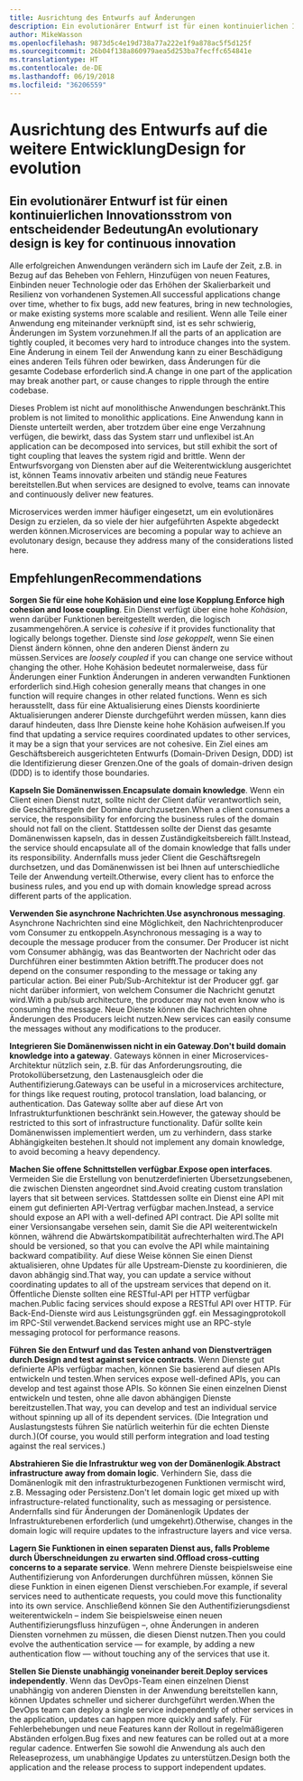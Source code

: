 ```yaml
---
title: Ausrichtung des Entwurfs auf Änderungen
description: Ein evolutionärer Entwurf ist für einen kontinuierlichen Innovationsstrom von entscheidender Bedeutung.
author: MikeWasson
ms.openlocfilehash: 9873d5c4e19d738a77a222e1f9a878ac5f5d125f
ms.sourcegitcommit: 26b04f138a860979aea5d253ba7fecffc654841e
ms.translationtype: HT
ms.contentlocale: de-DE
ms.lasthandoff: 06/19/2018
ms.locfileid: "36206559"
---
```

# <a name="design-for-evolution"></a><span data-ttu-id="3d074-103">Ausrichtung des Entwurfs auf die weitere Entwicklung</span><span class="sxs-lookup"><span data-stu-id="3d074-103">Design for evolution</span></span>

## <a name="an-evolutionary-design-is-key-for-continuous-innovation"></a><span data-ttu-id="3d074-104">Ein evolutionärer Entwurf ist für einen kontinuierlichen Innovationsstrom von entscheidender Bedeutung</span><span class="sxs-lookup"><span data-stu-id="3d074-104">An evolutionary design is key for continuous innovation</span></span>

<span data-ttu-id="3d074-105">Alle erfolgreichen Anwendungen verändern sich im Laufe der Zeit, z.B. in Bezug auf das Beheben von Fehlern, Hinzufügen von neuen Features, Einbinden neuer Technologie oder das Erhöhen der Skalierbarkeit und Resilienz von vorhandenen Systemen.</span><span class="sxs-lookup"><span data-stu-id="3d074-105">All successful applications change over time, whether to fix bugs, add new features, bring in new technologies, or make existing systems more scalable and resilient.</span></span> <span data-ttu-id="3d074-106">Wenn alle Teile einer Anwendung eng miteinander verknüpft sind, ist es sehr schwierig, Änderungen im System vorzunehmen.</span><span class="sxs-lookup"><span data-stu-id="3d074-106">If all the parts of an application are tightly coupled, it becomes very hard to introduce changes into the system.</span></span> <span data-ttu-id="3d074-107">Eine Änderung in einem Teil der Anwendung kann zu einer Beschädigung eines anderen Teils führen oder bewirken, dass Änderungen für die gesamte Codebase erforderlich sind.</span><span class="sxs-lookup"><span data-stu-id="3d074-107">A change in one part of the application may break another part, or cause changes to ripple through the entire codebase.</span></span>

<span data-ttu-id="3d074-108">Dieses Problem ist nicht auf monolithische Anwendungen beschränkt.</span><span class="sxs-lookup"><span data-stu-id="3d074-108">This problem is not limited to monolithic applications.</span></span> <span data-ttu-id="3d074-109">Eine Anwendung kann in Dienste unterteilt werden, aber trotzdem über eine enge Verzahnung verfügen, die bewirkt, dass das System starr und unflexibel ist.</span><span class="sxs-lookup"><span data-stu-id="3d074-109">An application can be decomposed into services, but still exhibit the sort of tight coupling that leaves the system rigid and brittle.</span></span> <span data-ttu-id="3d074-110">Wenn der Entwurfsvorgang von Diensten aber auf die Weiterentwicklung ausgerichtet ist, können Teams innovativ arbeiten und ständig neue Features bereitstellen.</span><span class="sxs-lookup"><span data-stu-id="3d074-110">But when services are designed to evolve, teams can innovate and continuously deliver new features.</span></span> 

<span data-ttu-id="3d074-111">Microservices werden immer häufiger eingesetzt, um ein evolutionäres Design zu erzielen, da so viele der hier aufgeführten Aspekte abgedeckt werden können.</span><span class="sxs-lookup"><span data-stu-id="3d074-111">Microservices are becoming a popular way to achieve an evolutonary design, because they address many of the considerations listed here.</span></span>

## <a name="recommendations"></a><span data-ttu-id="3d074-112">Empfehlungen</span><span class="sxs-lookup"><span data-stu-id="3d074-112">Recommendations</span></span>

<span data-ttu-id="3d074-113">**Sorgen Sie für eine hohe Kohäsion und eine lose Kopplung**.</span><span class="sxs-lookup"><span data-stu-id="3d074-113">**Enforce high cohesion and loose coupling**.</span></span> <span data-ttu-id="3d074-114">Ein Dienst verfügt über eine hohe *Kohäsion*, wenn darüber Funktionen bereitgestellt werden, die logisch zusammengehören.</span><span class="sxs-lookup"><span data-stu-id="3d074-114">A service is *cohesive* if it provides functionality that logically belongs together.</span></span> <span data-ttu-id="3d074-115">Dienste sind *lose gekoppelt*, wenn Sie einen Dienst ändern können, ohne den anderen Dienst ändern zu müssen.</span><span class="sxs-lookup"><span data-stu-id="3d074-115">Services are *loosely coupled* if you can change one service without changing the other.</span></span> <span data-ttu-id="3d074-116">Hohe Kohäsion bedeutet normalerweise, dass für Änderungen einer Funktion Änderungen in anderen verwandten Funktionen erforderlich sind.</span><span class="sxs-lookup"><span data-stu-id="3d074-116">High cohesion generally means that changes in one function will require changes in other related functions.</span></span> <span data-ttu-id="3d074-117">Wenn es sich herausstellt, dass für eine Aktualisierung eines Diensts koordinierte Aktualisierungen anderer Dienste durchgeführt werden müssen, kann dies darauf hindeuten, dass Ihre Dienste keine hohe Kohäsion aufweisen.</span><span class="sxs-lookup"><span data-stu-id="3d074-117">If you find that updating a service requires coordinated updates to other services, it may be a sign that your services are not cohesive.</span></span> <span data-ttu-id="3d074-118">Ein Ziel eines am Geschäftsbereich ausgerichteten Entwurfs (Domain-Driven Design, DDD) ist die Identifizierung dieser Grenzen.</span><span class="sxs-lookup"><span data-stu-id="3d074-118">One of the goals of domain-driven design (DDD) is to identify those boundaries.</span></span>

<span data-ttu-id="3d074-119">**Kapseln Sie Domänenwissen**.</span><span class="sxs-lookup"><span data-stu-id="3d074-119">**Encapsulate domain knowledge**.</span></span> <span data-ttu-id="3d074-120">Wenn ein Client einen Dienst nutzt, sollte nicht der Client dafür verantwortlich sein, die Geschäftsregeln der Domäne durchzusetzen.</span><span class="sxs-lookup"><span data-stu-id="3d074-120">When a client consumes a service, the responsibility for enforcing the business rules of the domain should not fall on the client.</span></span> <span data-ttu-id="3d074-121">Stattdessen sollte der Dienst das gesamte Domänenwissen kapseln, das in dessen Zuständigkeitsbereich fällt.</span><span class="sxs-lookup"><span data-stu-id="3d074-121">Instead, the service should encapsulate all of the domain knowledge that falls under its responsibility.</span></span> <span data-ttu-id="3d074-122">Andernfalls muss jeder Client die Geschäftsregeln durchsetzen, und das Domänenwissen ist bei Ihnen auf unterschiedliche Teile der Anwendung verteilt.</span><span class="sxs-lookup"><span data-stu-id="3d074-122">Otherwise, every client has to enforce the business rules, and you end up with domain knowledge spread across different parts of the application.</span></span> 

<span data-ttu-id="3d074-123">**Verwenden Sie asynchrone Nachrichten**.</span><span class="sxs-lookup"><span data-stu-id="3d074-123">**Use asynchronous messaging**.</span></span> <span data-ttu-id="3d074-124">Asynchrone Nachrichten sind eine Möglichkeit, den Nachrichtenproducer vom Consumer zu entkoppeln.</span><span class="sxs-lookup"><span data-stu-id="3d074-124">Asynchronous messaging is a way to decouple the message producer from the consumer.</span></span> <span data-ttu-id="3d074-125">Der Producer ist nicht vom Consumer abhängig, was das Beantworten der Nachricht oder das Durchführen einer bestimmten Aktion betrifft.</span><span class="sxs-lookup"><span data-stu-id="3d074-125">The producer does not depend on the consumer responding to the message or taking any particular action.</span></span> <span data-ttu-id="3d074-126">Bei einer Pub/Sub-Architektur ist der Producer ggf. gar nicht darüber informiert, von welchem Consumer die Nachricht genutzt wird.</span><span class="sxs-lookup"><span data-stu-id="3d074-126">With a pub/sub architecture, the producer may not even know who is consuming the message.</span></span> <span data-ttu-id="3d074-127">Neue Dienste können die Nachrichten ohne Änderungen des Producers leicht nutzen.</span><span class="sxs-lookup"><span data-stu-id="3d074-127">New services can easily consume the messages without any modifications to the producer.</span></span>

<span data-ttu-id="3d074-128">**Integrieren Sie Domänenwissen nicht in ein Gateway**.</span><span class="sxs-lookup"><span data-stu-id="3d074-128">**Don't build domain knowledge into a gateway**.</span></span> <span data-ttu-id="3d074-129">Gateways können in einer Microservices-Architektur nützlich sein, z.B. für das Anforderungsrouting, die Protokollübersetzung, den Lastenausgleich oder die Authentifizierung.</span><span class="sxs-lookup"><span data-stu-id="3d074-129">Gateways can be useful in a microservices architecture, for things like request routing, protocol translation, load balancing, or authentication.</span></span> <span data-ttu-id="3d074-130">Das Gateway sollte aber auf diese Art von Infrastrukturfunktionen beschränkt sein.</span><span class="sxs-lookup"><span data-stu-id="3d074-130">However, the gateway should be restricted to this sort of infrastructure functionality.</span></span> <span data-ttu-id="3d074-131">Dafür sollte kein Domänenwissen implementiert werden, um zu verhindern, dass starke Abhängigkeiten bestehen.</span><span class="sxs-lookup"><span data-stu-id="3d074-131">It should not implement any domain knowledge, to avoid becoming a heavy dependency.</span></span>

<span data-ttu-id="3d074-132">**Machen Sie offene Schnittstellen verfügbar**.</span><span class="sxs-lookup"><span data-stu-id="3d074-132">**Expose open interfaces**.</span></span> <span data-ttu-id="3d074-133">Vermeiden Sie die Erstellung von benutzerdefinierten Übersetzungsebenen, die zwischen Diensten angeordnet sind.</span><span class="sxs-lookup"><span data-stu-id="3d074-133">Avoid creating custom translation layers that sit between services.</span></span> <span data-ttu-id="3d074-134">Stattdessen sollte ein Dienst eine API mit einem gut definierten API-Vertrag verfügbar machen.</span><span class="sxs-lookup"><span data-stu-id="3d074-134">Instead, a service should expose an API with a well-defined API contract.</span></span> <span data-ttu-id="3d074-135">Die API sollte mit einer Versionsangabe versehen sein, damit Sie die API weiterentwickeln können, während die Abwärtskompatibilität aufrechterhalten wird.</span><span class="sxs-lookup"><span data-stu-id="3d074-135">The API should be versioned, so that you can evolve the API while maintaining backward compatibility.</span></span> <span data-ttu-id="3d074-136">Auf diese Weise können Sie einen Dienst aktualisieren, ohne Updates für alle Upstream-Dienste zu koordinieren, die davon abhängig sind.</span><span class="sxs-lookup"><span data-stu-id="3d074-136">That way, you can update a service without coordinating updates to all of the upstream services that depend on it.</span></span> <span data-ttu-id="3d074-137">Öffentliche Dienste sollten eine RESTful-API per HTTP verfügbar machen.</span><span class="sxs-lookup"><span data-stu-id="3d074-137">Public facing services should expose a RESTful API over HTTP.</span></span> <span data-ttu-id="3d074-138">Für Back-End-Dienste wird aus Leistungsgründen ggf. ein Messagingprotokoll im RPC-Stil verwendet.</span><span class="sxs-lookup"><span data-stu-id="3d074-138">Backend services might use an RPC-style messaging protocol for performance reasons.</span></span> 

<span data-ttu-id="3d074-139">**Führen Sie den Entwurf und das Testen anhand von Dienstverträgen durch**.</span><span class="sxs-lookup"><span data-stu-id="3d074-139">**Design and test against service contracts**.</span></span> <span data-ttu-id="3d074-140">Wenn Dienste gut definierte APIs verfügbar machen, können Sie basierend auf diesen APIs entwickeln und testen.</span><span class="sxs-lookup"><span data-stu-id="3d074-140">When services expose well-defined APIs, you can develop and test against those APIs.</span></span> <span data-ttu-id="3d074-141">So können Sie einen einzelnen Dienst entwickeln und testen, ohne alle davon abhängigen Dienste bereitzustellen.</span><span class="sxs-lookup"><span data-stu-id="3d074-141">That way, you can develop and test an individual service without spinning up all of its dependent services.</span></span> <span data-ttu-id="3d074-142">(Die Integration und Auslastungstests führen Sie natürlich weiterhin für die echten Dienste durch.)</span><span class="sxs-lookup"><span data-stu-id="3d074-142">(Of course, you would still perform integration and load testing against the real services.)</span></span>

<span data-ttu-id="3d074-143">**Abstrahieren Sie die Infrastruktur weg von der Domänenlogik**.</span><span class="sxs-lookup"><span data-stu-id="3d074-143">**Abstract infrastructure away from domain logic**.</span></span> <span data-ttu-id="3d074-144">Verhindern Sie, dass die Domänenlogik mit den infrastrukturbezogenen Funktionen vermischt wird, z.B. Messaging oder Persistenz.</span><span class="sxs-lookup"><span data-stu-id="3d074-144">Don't let domain logic get mixed up with infrastructure-related functionality, such as messaging or persistence.</span></span> <span data-ttu-id="3d074-145">Andernfalls sind für Änderungen der Domänenlogik Updates der Infrastrukturebenen erforderlich (und umgekehrt).</span><span class="sxs-lookup"><span data-stu-id="3d074-145">Otherwise, changes in the domain logic will require updates to the infrastructure layers and vice versa.</span></span> 

<span data-ttu-id="3d074-146">**Lagern Sie Funktionen in einen separaten Dienst aus, falls Probleme durch Überschneidungen zu erwarten sind**.</span><span class="sxs-lookup"><span data-stu-id="3d074-146">**Offload cross-cutting concerns to a separate service**.</span></span> <span data-ttu-id="3d074-147">Wenn mehrere Dienste beispielsweise eine Authentifizierung von Anforderungen durchführen müssen, können Sie diese Funktion in einen eigenen Dienst verschieben.</span><span class="sxs-lookup"><span data-stu-id="3d074-147">For example, if several services need to authenticate requests, you could move this functionality into its own service.</span></span> <span data-ttu-id="3d074-148">Anschließend können Sie den Authentifizierungsdienst weiterentwickeln – indem Sie beispielsweise einen neuen Authentifizierungsfluss hinzufügen –, ohne Änderungen in anderen Diensten vornehmen zu müssen, die diesen Dienst nutzen.</span><span class="sxs-lookup"><span data-stu-id="3d074-148">Then you could evolve the authentication service &mdash; for example, by adding a new authentication flow &mdash; without touching any of the services that use it.</span></span>

<span data-ttu-id="3d074-149">**Stellen Sie Dienste unabhängig voneinander bereit**.</span><span class="sxs-lookup"><span data-stu-id="3d074-149">**Deploy services independently**.</span></span> <span data-ttu-id="3d074-150">Wenn das DevOps-Team einen einzelnen Dienst unabhängig von anderen Diensten in der Anwendung bereitstellen kann, können Updates schneller und sicherer durchgeführt werden.</span><span class="sxs-lookup"><span data-stu-id="3d074-150">When the DevOps team can deploy a single service independently of other services in the application, updates can happen more quickly and safely.</span></span> <span data-ttu-id="3d074-151">Für Fehlerbehebungen und neue Features kann der Rollout in regelmäßigeren Abständen erfolgen.</span><span class="sxs-lookup"><span data-stu-id="3d074-151">Bug fixes and new features can be rolled out at a more regular cadence.</span></span> <span data-ttu-id="3d074-152">Entwerfen Sie sowohl die Anwendung als auch den Releaseprozess, um unabhängige Updates zu unterstützen.</span><span class="sxs-lookup"><span data-stu-id="3d074-152">Design both the application and the release process to support independent updates.</span></span>